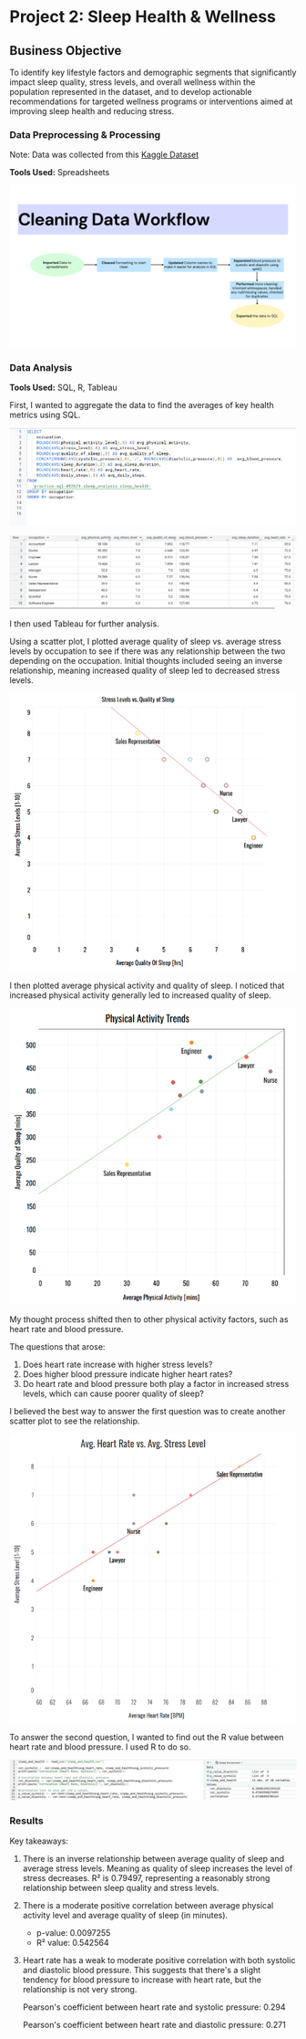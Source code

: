 # Project 2: Sleep Health & Wellness

## Business Objective

To identify key lifestyle factors and demographic segments that significantly impact sleep quality, stress levels, and overall wellness within the population represented in the dataset, and to develop actionable recommendations for targeted wellness programs or interventions aimed at improving sleep health and reducing stress.

### Data Preprocessing & Processing

Note: Data was collected from this [Kaggle Dataset](https://www.kaggle.com/datasets/uom190346a/sleep-health-and-lifestyle-dataset)

**Tools Used:** Spreadsheets

![Data Validation Workflow](images/cleaning_data_workflow.png)


### Data Analysis 

**Tools Used:** SQL, R, Tableau

First, I wanted to aggregate the data to find the averages of key health metrics using SQL. 



![Aggregation of Data](images/physical_activity_trends_by_occupation.PNG)



![Aggregation of Data](images/physical_activity_trends_by_occupation_results.PNG)



I then used Tableau for further analysis. 

Using a scatter plot, I plotted average quality of sleep vs. average stress levels by occupation to see if there was any relationship between the two depending on the occupation. Initial thoughts included seeing an inverse relationship, meaning increased quality of sleep led to decreased stress levels. 

![Quality of Sleep vs. Stress Levels](images/avg_quality_of_sleep_v_avg_stress_levels.PNG)

I then plotted average physical activity and quality of sleep. I noticed that increased physical activity generally led to increased quality of sleep.

![Physical Activity and Quality of Sleep](images/physical_activity_vs_quality_of_sleep.PNG)


My thought process shifted then to other physical activity factors, such as heart rate and blood pressure. 

The questions that arose:

1. Does heart rate increase with higher stress levels?
2. Does higher blood pressure indicate higher heart rates?
3. Do heart rate and blood pressure both play a factor in increased stress levels, which can cause poorer quality of sleep?

I believed the best way to answer the first question was to create another scatter plot to see the relationship.

![Avg. Heart Rate vs. Avg. Stress Levels](images/heart_rate_v_stress_levels.PNG)


To answer the second question, I wanted to find out the R value between heart rate and blood pressure. I used R to do so. 

![Pearson's Correlation Coefficient](images/Rcode/r_coefficient_heart_rate_and_blood_pressure.PNG)


### Results

Key takeaways:
1. There is an inverse relationship between average quality of sleep and average stress levels. Meaning as quality of sleep increases the level of stress decreases. R² is 0.79497, representing a reasonably strong relationship between sleep quality and stress levels.

2. There is a moderate positive correlation between average physical activity level and average quality of sleep (in minutes).

    - p-value: 0.0097255
    - R² value: 0.542564
    

4. Heart rate has a weak to moderate positive correlation with both systolic and diastolic blood pressure. This suggests that there's a slight tendency for blood pressure to increase with heart rate, but the relationship is not very strong.

    Pearson's coefficient between heart rate and systolic pressure: 0.294


    Pearson's coefficient between heart rate and diastolic pressure: 0.271


 
